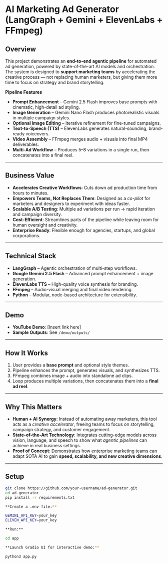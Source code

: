 # AI Marketing Ad Generator (LangGraph + Gemini + ElevenLabs + FFmpeg)

## Overview
This project demonstrates an **end-to-end agentic pipeline** for automated ad generation, powered by state-of-the-art AI models and orchestration.  
The system is designed to **support marketing teams** by accelerating the creative process — not replacing human marketers, but giving them more time to focus on strategy and brand storytelling.

**Pipeline Features**
- **Prompt Enhancement** – Gemini 2.5 Flash improves base prompts with cinematic, high-detail ad styling.
- **Image Generation** – Gemini Nano Flash produces photorealistic visuals in multiple campaign styles.
- **Optional Image Editing** – Iterative refinement for fine-tuned campaigns.
- **Text-to-Speech (TTS)** – ElevenLabs generates natural-sounding, brand-ready voiceovers.
- **Video Assembly** – FFmpeg merges audio + visuals into final MP4 deliverables.
- **Multi-Ad Workflow** – Produces 5–8 variations in a single run, then concatenates into a final reel.

---

## Business Value
- **Accelerates Creative Workflows**: Cuts down ad production time from hours to minutes.  
- **Empowers Teams, Not Replaces Them**: Designed as a *co-pilot* for marketers and designers to experiment with ideas faster.  
- **Scalable A/B Testing**: Multiple ad variations per run → rapid iteration and campaign diversity.  
- **Cost-Efficient**: Streamlines parts of the pipeline while leaving room for human oversight and creativity.  
- **Enterprise Ready**: Flexible enough for agencies, startups, and global corporations.

---

## Technical Stack
- **LangGraph** – Agentic orchestration of multi-step workflows.  
- **Google Gemini 2.5 Flash** – Advanced prompt enhancement + image generation.  
- **ElevenLabs TTS** – High-quality voice synthesis for branding.  
- **FFmpeg** – Audio-visual merging and final video rendering.  
- **Python** – Modular, node-based architecture for extensibility.  

---

## Demo
- **YouTube Demo**: [Insert link here]  
- **Sample Outputs**: See `/demo/outputs/`

---

## How It Works
1. User provides a **base prompt** and optional style themes.  
2. Pipeline enhances the prompt, generates visuals, and synthesizes TTS.  
3. FFmpeg combines image + audio into standalone ad clips.  
4. Loop produces multiple variations, then concatenates them into a **final ad reel**.  

---

## Why This Matters
- **Human + AI Synergy**: Instead of automating away marketers, this tool acts as a *creative accelerator*, freeing teams to focus on storytelling, campaign strategy, and customer engagement.  
- **State-of-the-Art Technology**: Integrates cutting-edge models across vision, language, and speech to show what *agentic pipelines* can achieve in real business settings.  
- **Proof of Concept**: Demonstrates how enterprise marketing teams can adapt SOTA AI to gain **speed, scalability, and new creative dimensions**.  

---

## Setup
```bash
git clone https://github.com/your-username/ad-generator.git
cd ad-generator
pip install -r requirements.txt

**Create a .env file:**

GEMINI_API_KEY=your_key
ELEVEN_API_KEY=your_key

**Run:**

cd app

**Launch Gradio UI for interactive demo:**

python3 app.py
